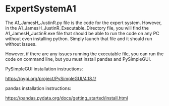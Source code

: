 # ExpertSystemA1

The A1_JamesH_JustinR.py file is the code for the expert system. However, in the A1_JamesH_JustinR_Executable_Directory file, you will find the A1_JamesH_JustinR.exe file that should be able to run the code on any PC without even installing python. Simply launch that file and it should run without issues.
 
However, if there are any issues running the executable file, you can run the code on command line, but you must install pandas and PySimpleGUI.


PySimpleGUI installation instructions: 

https://pypi.org/project/PySimpleGUI/4.18.1/


pandas installation instructions: 

https://pandas.pydata.org/docs/getting_started/install.html

